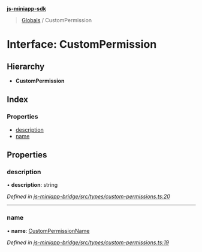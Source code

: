 **[js-miniapp-sdk](../README.md)**

> [Globals](../README.md) / CustomPermission

# Interface: CustomPermission

## Hierarchy

* **CustomPermission**

## Index

### Properties

* [description](custompermission.md#description)
* [name](custompermission.md#name)

## Properties

### description

•  **description**: string

*Defined in [js-miniapp-bridge/src/types/custom-permissions.ts:20](https://github.com/rakutentech/js-miniapp/blob/e6e9208/js-miniapp-bridge/src/types/custom-permissions.ts#L20)*

___

### name

•  **name**: [CustomPermissionName](../enums/custompermissionname.md)

*Defined in [js-miniapp-bridge/src/types/custom-permissions.ts:19](https://github.com/rakutentech/js-miniapp/blob/e6e9208/js-miniapp-bridge/src/types/custom-permissions.ts#L19)*
